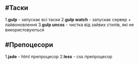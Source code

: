 #Таски
----------
1.**gulp** - запускає всі таски
2.**gulp watch** - запускає сервер + лайвоновлення
3.**gulp uncss** - чистка від зайвих стилів, які не використовуються

#Препоцесори
-----------
1.**jade** - html препроцесор
2.**less** - css препроцесор
